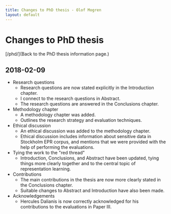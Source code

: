 ```yaml
---
title: Changes to PhD thesis - Olof Mogren
layout: default
---
```


# Changes to PhD thesis

[/phd/](Back to the PhD thesis information page.)

## 2018-02-09


* Research questions
    - Research questions are now stated explicitly in the Introduction chapter.
    - I connect to the research questions in Abstract.
    - The research questions are answered in the Conclusions chapter.
* Methodology chapter
    - A methodology chapter was added.
    - Outlines the research strategy and evaluation techniques.
* Ethical discussion
    - An ethical discussion was added to the methodology chapter.
    - Ethical discussion includes information about sensitive data in Stockholm EPR corpus, and mentions that we were provided with the help of performing the evaluations.
* Tying the work to the "red thread"
    - Introduction, Conclusions, and Abstract have been updated, tying things more clearly together and to the central topic of representation learning.
* Contributions
    - The main contributions in the thesis are now more clearly stated in the Conclusions chapter.
    - Suitable changes to Abstract and Introduction have also been made.
* Acknowledgements
    - Hercules Dalianis is now correctly acknowledged for his contributions to the evaluations in Paper III.
